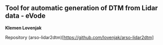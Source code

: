 ## Tool for automatic generation of DTM from Lidar data - eVode 

__Klemen Lovenjak__

Repository (arso-lidar2dtm)[https://github.com/lovenjak/arso-lidar2dtm]

